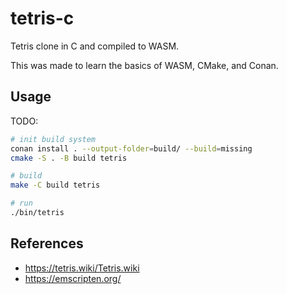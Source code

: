 # tetris-c

Tetris clone in C and compiled to WASM.

This was made to learn the basics of WASM, CMake, and Conan.

## Usage

TODO:

```sh
# init build system
conan install . --output-folder=build/ --build=missing
cmake -S . -B build tetris

# build
make -C build tetris

# run
./bin/tetris
```

## References

- https://tetris.wiki/Tetris.wiki
- https://emscripten.org/
